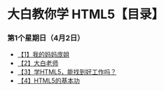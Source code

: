 # 大白教你学 HTML5【目录】
### 第1个星期日（4月2日）

- [【1】我的妈妈庞姐](http://www.jianshu.com)
- [【2】大白老师](http://www.jianshu.com)
- [【3】学HTML5，能找到好工作吗？](http://www.jianshu.com)
- [【4】HTML5的基本功](http://www.jianshu.com)
